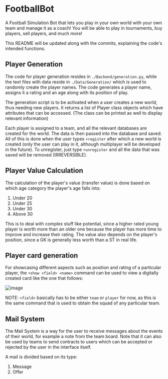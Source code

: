 # FootballBot
A Football Simulation Bot that lets you play in your own world with your own team and manage it as a coach! You will be able to play in tournaments, buy players, sell players, and much more!

This README will be updated along with the commits, explaining the code's intended functions.

## Player Generation
The code for player generation resides in `./Backend/generation.py`, while the text files with data reside in `./Data/Generation/` which is used to randomly create the player names. The code generates a player name, assigns it a rating and an age along with its position of play. 

The generation script is to be activated when a user creates a new world, thus needing new players. It returns a list of Player class objects which have attributes that can be accessed. (The class can be printed as well to display relevant information)

Each player is assigned to a team, and all the relevant databases are created for the world. The data is then passed into the database and saved. All of this is done when the user types `+register` after which a new world is created (only the user can play in it, although multiplayer will be developed in the future). To unregister, just type `+unregister` and all the data that was saved will be removed (IRREVERSIBLE).

## Player Value Calculation

The calculation of the player's value (transfer value) is done based on which age category the player's age falls into:

1. Under 20
2. Under 25
3. Under 30
4. Above 30

This is to deal with complex stuff like potential, since a higher rated young player is worth more than an older one because the player has more time to improve and increase their rating. The value also depends on the player's position, since a GK is generally less worth than a ST in real life.

## Player card generation

For showcasing different aspects such as position and rating of a particular player, the `+show <field> <name>` command can be used to view a digitally created card like the one that follows:

![image](https://user-images.githubusercontent.com/75207653/201659866-978d9b20-e5ec-44b9-976f-e077977196ed.png)

NOTE: `<field>` basically has to be either `team` or `player` for now, as this is the same command that is used to obtain the squad of any particular team.

## Mail System

The Mail System is a way for the user to receive messages about the events of their world, for example a note from the team board. Note that it can also be used by teams to send contracts to users which can be accepted or rejected by the user in the interface itself.

A mail is divided based on its type: 

1. Message
2. Offer